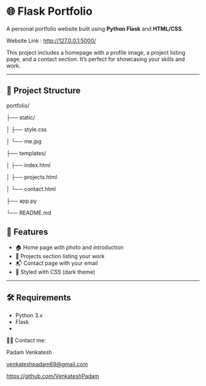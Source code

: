 # 🌐 Flask Portfolio

A personal portfolio website built using **Python Flask** and **HTML/CSS**.

Website Link : http://127.0.0.1:5000/

This project includes a homepage with a profile image, a project listing page, and a contact section. It’s perfect for showcasing your skills and work.

---

## 📂 Project Structure

portfolio/

├── static/

│ ├── style.css

│ └── me.jpg

├── templates/

│ ├── index.html

│ ├── projects.html

│ └── contact.html

├── app.py

└── README.md

## 🚀 Features

- 🏠 Home page with photo and introduction
- 💼 Projects section listing your work
- 📬 Contact page with your email
- 🎨 Styled with CSS (dark theme)

---

## 🛠️ Requirements

- Python 3.x
- Flask
- 
🧑‍💻 Contact me:

Padam Venkatesh

venkateshpadam69@gmail.com

https://github.com/VenkateshPadam
